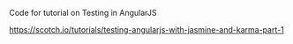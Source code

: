 Code for tutorial on Testing in AngularJS

https://scotch.io/tutorials/testing-angularjs-with-jasmine-and-karma-part-1
